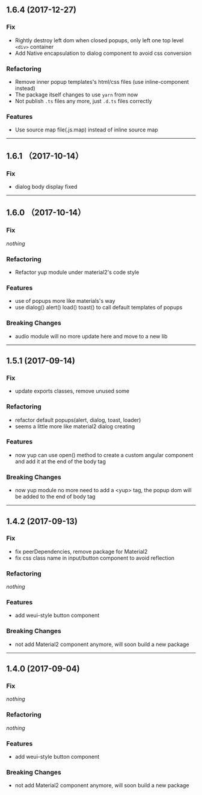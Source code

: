 ## 1.6.4 (2017-12-27)
### Fix
* Rightly destroy left dom when closed popups, only left one top level ``<div>`` container
* Add Native encapsulation to dialog component to avoid css conversion
### Refactoring
* Remove inner popup templates's html/css files (use inline-component instead)
* The package itself changes to use ``yarn`` from now
* Not publish ``.ts`` files any more, just ``.d.ts`` files correctly
### Features
* Use source map file(.js.map) instead of inline source map

<hr />

## 1.6.1 （2017-10-14）
### Fix
* dialog body display fixed

<hr />

## 1.6.0 （2017-10-14）
### Fix
*nothing*
### Refactoring
* Refactor yup module under material2's code style
### Features
* use of popups more like materials's way
* use dialog() alert() load() toast() to call default templates of popups
### Breaking Changes
* audio module will no more update here and move to a new lib

<hr />

## 1.5.1 (2017-09-14)
### Fix
* update exports classes, remove unused some
### Refactoring
* refactor default popups(alert, dialog, toast, loader)
* seems a little more like material2 dialog creating
### Features
* now yup can use open() method to create a custom angular component and add it at the end of the body tag
### Breaking Changes
* now yup module no more need to add a \<yup\> tag, the popup dom will be added to the end of body tag

<hr />

## 1.4.2 (2017-09-13)
### Fix
* fix peerDependencies, remove package for Material2
* fix css class name in input/button component to avoid reflection
### Refactoring
*nothing*
### Features
* add weui-style button component
### Breaking Changes
* not add Material2 component anymore, will soon build a new package

<hr />

## 1.4.0 (2017-09-04)
### Fix
*nothing*
### Refactoring
*nothing*
### Features
* add weui-style button component
### Breaking Changes
* not add Material2 component anymore, will soon build a new package